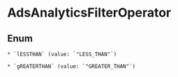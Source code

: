 
# AdsAnalyticsFilterOperator

## Enum


    * `lESSTHAN` (value: `"LESS_THAN"`)

    * `gREATERTHAN` (value: `"GREATER_THAN"`)



